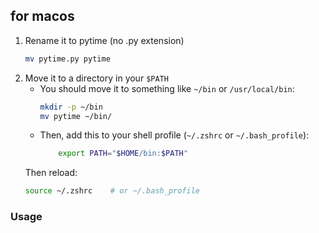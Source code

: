 ## for macos
1. Rename it to pytime (no .py extension)
    ```bash   
    mv pytime.py pytime 
   ```
2. Move it to a directory in your ```$PATH```
   - You should move it to something like ```~/bin``` or ```/usr/local/bin```:
        ```bash
        mkdir -p ~/bin
        mv pytime ~/bin/
        ```
   - Then, add this to your shell profile (```~/.zshrc``` or ```~/.bash_profile```):
        ```bash
            export PATH="$HOME/bin:$PATH"
        ```
    Then reload:
    ```bash
    source ~/.zshrc    # or ~/.bash_profile
    ```
### Usage